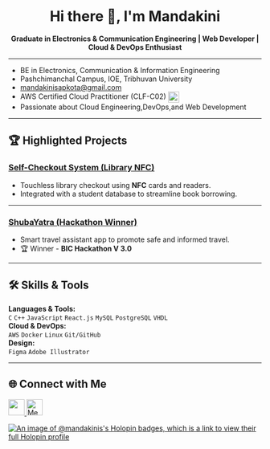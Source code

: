 <h1 align="center">Hi there 👋, I'm Mandakini</h1>



<p align="center">
  <strong>Graduate in Electronics & Communication Engineering | Web Developer | Cloud & DevOps Enthusiast</strong>
</p>

---

- BE in Electronics, Communication & Information Engineering
- Pashchimanchal Campus, IOE, Tribhuvan University  
- mandakinisapkota@gmail.com 
- AWS Certified Cloud Practitioner (CLF-C02) <a href="https://www.credly.com/badges/3bd8db9c-eeba-455f-9ba8-691125a9885b/public_url" target="_blank" rel="noreferrer"><img src="https://images.credly.com/size/110x110/images/684f6a0e-c133-4d88-a0d2-ef1e93b1bba0/image.png" alt="Credly Badge" width="22" style="vertical-align:middle;"/></a>    
- Passionate about Cloud Engineering,DevOps,and Web Development

---

## 🏆 Highlighted Projects

<!-- ### 📚 [Bookstore Website](https://github.com/Mandakini-S/Bookstore_website)  
A full-stack web application to browse and manage books with user login, cart, and admin features.  
Tech stack: **React.js**, **Django**, **PostgreSQL**.

--- -->

###  [Self-Checkout System (Library NFC)](https://github.com/Mandakini-S/Self-checkout-system-in-Library)  
- Touchless library checkout using **NFC** cards and readers.  
- Integrated with a student database to streamline book borrowing.

---

###  [ShubaYatra (Hackathon Winner)](https://github.com/Mandakini-S/ShubaYatra)  
- Smart travel assistant app to promote safe and informed travel.  
- 🏆 Winner - **BIC Hackathon V 3.0**

---

## 🛠️ Skills & Tools

**Languages & Tools:**  
`C` `C++` `JavaScript` `React.js` `MySQL` `PostgreSQL` `VHDL`  
**Cloud & DevOps:**  
`AWS` `Docker` `Linux` `Git/GitHub`  
**Design:**  
`Figma` `Adobe Illustrator`  

---


<!-- ## 📈 GitHub Stats

<p align="center">
 
  <img src="https://github-readme-stats.vercel.app/api?username=Mandakini-S&theme=slateorange&show_icons=true" alt="GitHub Stats"/>
</p>

--- -->

## 🌐 Connect with Me

<p align="left">
<a href="https://www.linkedin.com/in/mandakini-s/" target="_blank" rel="noreferrer"> 
 <picture> <source media="(prefers-color-scheme: dark)" srcset="https://raw.githubusercontent.com/danielcranney/readme-generator/main/public/icons/socials/linkedin-dark.svg" /> <source media="(prefers-color-scheme: light)" srcset="https://raw.githubusercontent.com/danielcranney/readme-generator/main/public/icons/socials/linkedin.svg" /> 
  <img src="https://raw.githubusercontent.com/danielcranney/readme-generator/main/public/icons/socials/linkedin.svg" width="32" height="32" /> </picture> </a> 
 <a href="https://medium.com/@mandakinisapkota" target="_blank"><img src="https://raw.githubusercontent.com/danielcranney/readme-generator/main/public/icons/socials/medium-dark.svg" width="32" alt="Medium"/></a>


</p>

[![An image of @mandakinis's Holopin badges, which is a link to view their full Holopin profile](https://holopin.me/mandakinis)](https://holopin.io/@mandakinis)

<div data-iframe-width="150" data-iframe-height="270" data-share-badge-id="3bd8db9c-eeba-455f-9ba8-691125a9885b" data-share-badge-host="https://www.credly.com"></div><script type="text/javascript" async src="//cdn.credly.com/assets/utilities/embed.js"></script>


